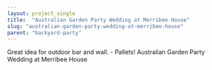 ```yaml
---
layout: project_single
title:  "Australian Garden Party Wedding at Merribee House"
slug: "australian-garden-party-wedding-at-merribee-house"
parent: "backyard-party"
---
```

Great idea for outdoor bar and wall. - Pallets! Australian Garden Party Wedding at Merribee House